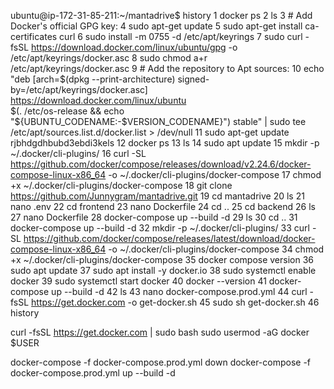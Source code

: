 ubuntu@ip-172-31-85-211:~/mantadrive$ history
1 docker ps
2 ls
3 # Add Docker's official GPG key:
4 sudo apt-get update
5 sudo apt-get install ca-certificates curl
6 sudo install -m 0755 -d /etc/apt/keyrings
7 sudo curl -fsSL https://download.docker.com/linux/ubuntu/gpg -o /etc/apt/keyrings/docker.asc
8 sudo chmod a+r /etc/apt/keyrings/docker.asc
9 # Add the repository to Apt sources:
10 echo "deb [arch=$(dpkg --print-architecture) signed-by=/etc/apt/keyrings/docker.asc] https://download.docker.com/linux/ubuntu \
 $(. /etc/os-release && echo "${UBUNTU_CODENAME:-$VERSION_CODENAME}") stable" | sudo tee /etc/apt/sources.list.d/docker.list > /dev/null
11 sudo apt-get update rjbhdgdhbubd3ebdi3kels
12 docker ps
13 ls
14 sudo apt update
15 mkdir -p ~/.docker/cli-plugins/
16 curl -SL https://github.com/docker/compose/releases/download/v2.24.6/docker-compose-linux-x86_64 -o ~/.docker/cli-plugins/docker-compose
17 chmod +x ~/.docker/cli-plugins/docker-compose
18 git clone https://github.com/Junnygram/mantadrive.git
19 cd mantadrive
20 ls
21 nano .env
22 cd frontend
23 nano Dockerfile
24 cd ..
25 cd backend
26 ls
27 nano Dockerfile
28 docker-compose up --build -d
29 ls
30 cd ..
31 docker-compose up --build -d
32 mkdir -p ~/.docker/cli-plugins/
33 curl -SL https://github.com/docker/compose/releases/latest/download/docker-compose-linux-x86_64 -o ~/.docker/cli-plugins/docker-compose
34 chmod +x ~/.docker/cli-plugins/docker-compose
35 docker compose version
36 sudo apt update
37 sudo apt install -y docker.io
38 sudo systemctl enable docker
39 sudo systemctl start docker
40 docker --version
41 docker-compose up --build -d
42 ls
43 nano docker-compose.prod.yml
44 curl -fsSL https://get.docker.com -o get-docker.sh
45 sudo sh get-docker.sh
46 history

curl -fsSL https://get.docker.com | sudo bash
sudo usermod -aG docker $USER

docker-compose -f docker-compose.prod.yml down
docker-compose -f docker-compose.prod.yml up --build -d
